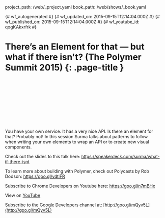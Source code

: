 project_path: /web/_project.yaml
book_path: /web/shows/_book.yaml

{# wf_autogenerated #}
{# wf_updated_on: 2015-09-15T12:14:04.000Z #}
{# wf_published_on: 2015-09-15T12:14:04.000Z #}
{# wf_youtube_id: qogKAkxrfrk #}

# There’s an Element for that — but what if there isn&#x27;t? (The Polymer Summit 2015) {: .page-title }


<div class="video-wrapper">
  <iframe class="devsite-embedded-youtube-video" data-video-id="qogKAkxrfrk"
          data-autohide="1" data-showinfo="0" frameborder="0" allowfullscreen>
  </iframe>
</div>

You have your own service. It has a very nice API. Is there an element for that? Probably not! In this session Surma talks about patterns to follow when writing your own elements to wrap an API or to create new visual components.

Check out the slides to this talk here: https://speakerdeck.com/surma/what-if-there-isnt

To learn more about building with Polymer, check out Polycasts by Rob Dodson: https://goo.gl/vdtIFR

Subscribe to Chrome Developers on Youtube here: https://goo.gl/n7mBHx

View on [YouTube](https://youtu.be/qogKAkxrfrk)

Subscribe to the Google Developers channel at: [http://goo.gl/mQyv5L](http://goo.gl/mQyv5L)
